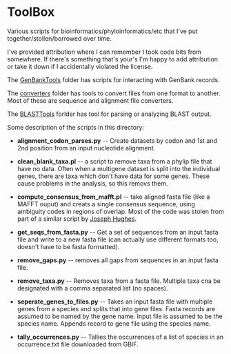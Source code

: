 ToolBox
=======

Various scripts for bioinformatics/phyloinformatics/etc that I've put together/stollen/borrowed over time.

I've provided attribution where I can remember I took code bits from somewhere. If there's something that's your's I'm happy to add attribution or take it down if I accidentally violated the license.


The [GenBankTools](GenBankTools/) folder has scripts for interacting with GenBank records.

The [converters](converters/) folder has tools to convert files from one format to another. Most of these are sequence and alignment file converters.

The [BLASTTools](BLASTTools/) forlder has tool for parsing or analyzing BLAST output.

Some description of the scripts in this directory:

* **alignment_codon_parses.py** -- Create datasets by codon and 1st and 2nd position from an input nucleotide alignment.

* **clean_blank_taxa.pl** -- a script to remove taxa from a phylip file that have no data. Often when a multigene dataset is split into the individual genes, there are taxa which don't have data for some genes. These cause problems in the analysis, so this removs them.

* **compute_consensus_from_mafft.pl** -- take aligned fasta file (like a MAFFT ouput) and creats a single consensus sequence, using ambiguity codes in regions of overlap. Most of the code was stolen from part of a similar script by [Joseph Hughes](https://github.com/josephhughes/Sequence-manipulation/blob/master/Consensus.pl).

* **get_seqs_from_fasta.py** -- Get a set of sequences from an input fasta file and write to a new fasta file (can actually use different formats too, doesn't have to be fasta formatted).

* **remove_gaps.py** -- removes all gaps from sequences in an input fasta file.

* **remove_taxa.py** -- Removes taxa from a fasta file. Multiple taxa cna be designated with a comma separated list (no spaces).

* **seperate_genes_to_files.py** -- Takes an input fasta file with multiple genes from a species and splits that into gene files. Fasta records are assumed to be named by the gene name. Input file is assumed to be the species name. Appends record to gene file using the species name.

* **tally_occurrences.py** -- Tallies the occurrences of a list of species in an occurrence.txt file downloaded from GBIF.



